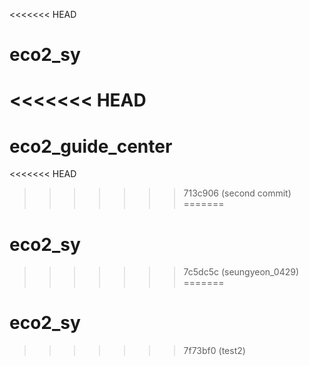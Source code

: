 <<<<<<< HEAD
# eco2_sy
<<<<<<< HEAD
=======
# eco2_guide_center
<<<<<<< HEAD
>>>>>>> 713c906 (second commit)
=======
# eco2_sy
>>>>>>> 7c5dc5c (seungyeon_0429)
=======
# eco2_sy
>>>>>>> 7f73bf0 (test2)
